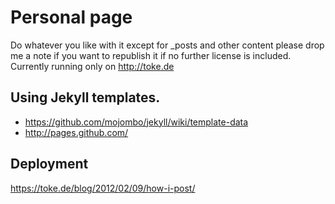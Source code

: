 # Personal page

Do whatever you like with it except for _posts and other content please drop
me a note if you want to republish it if no further license is included.
Currently running only on http://toke.de

## Using Jekyll templates.

* https://github.com/mojombo/jekyll/wiki/template-data
* http://pages.github.com/

## Deployment

https://toke.de/blog/2012/02/09/how-i-post/
